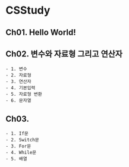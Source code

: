 # CSStudy

## Ch01. Hello World!

## Ch02. 변수와 자료형 그리고 연산자
	- 1. 변수
	- 2. 자료형
	- 3. 연산자
	- 4. 기본입력
	- 5. 자료형 변환
	- 6. 문자열
## Ch03. 
	- 1. If문
	- 2. Switch문
	- 3. For문
	- 4. While문
	- 5. 배열
